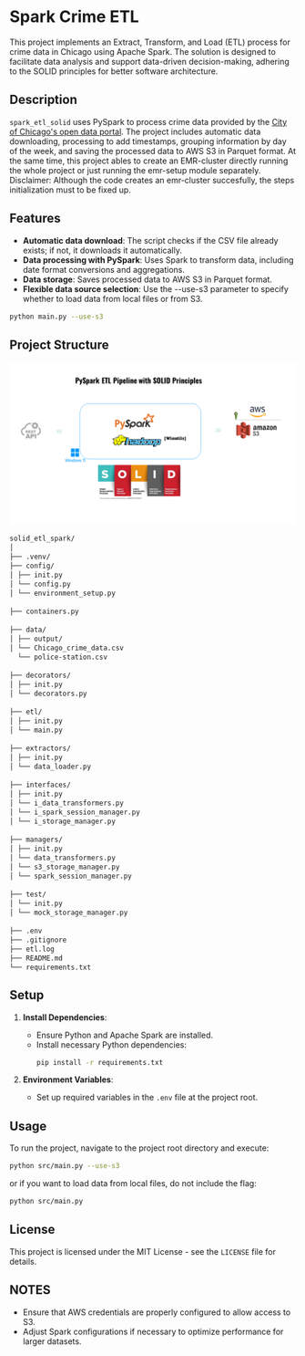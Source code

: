 # Spark Crime ETL

This project implements an Extract, Transform, and Load (ETL) process for crime data in Chicago using Apache Spark. The solution is designed to facilitate data analysis and support data-driven decision-making, adhering to the SOLID principles for better software architecture.

## Description

`spark_etl_solid` uses PySpark to process crime data provided by the [City of Chicago's open data portal](https://data.cityofchicago.org/Public-Safety/Crimes-2001-to-Present/ijzp-q8t2/about_data). The project includes automatic data downloading, processing to add timestamps, grouping information by day of the week, and saving the processed data to AWS S3 in Parquet format.
At the same time, this project ables to create an EMR-cluster directly running the whole project or just running the emr-setup module separately. Disclaimer: Although the code creates an emr-cluster succesfully, the steps initialization must to be fixed up.

## Features

- **Automatic data download**: The script checks if the CSV file already exists; if not, it downloads it automatically.
- **Data processing with PySpark**: Uses Spark to transform data, including date format conversions and aggregations.
- **Data storage**: Saves processed data to AWS S3 in Parquet format.
- **Flexible data source selection**: Use the --use-s3 parameter to specify whether to load data from local files or from S3.
 ```bash
python main.py --use-s3 
```
## Project Structure
![Project_architecture.png](src/Assets/Project_architecture.png)
```
solid_etl_spark/
│
├── .venv/ 
├── config/ 
│ ├── init.py
│ └── config.py
│ └── environment_setup.py

├── containers.py

├── data/
│ ├── output/
│ └── Chicago_crime_data.csv
  └── police-station.csv

├── decorators/
│ ├── init.py
│ └── decorators.py

├── etl/ 
│ ├── init.py
│ └── main.py

├── extractors/
│ ├── init.py
│ └── data_loader.py

├── interfaces/
│ ├── init.py
│ └── i_data_transformers.py
│ └── i_spark_session_manager.py
│ └── i_storage_manager.py

├── managers/
│ ├── init.py
│ └── data_transformers.py
│ └── s3_storage_manager.py
│ └── spark_session_manager.py

├── test/
│ └── init.py
│ └── mock_storage_manager.py

├── .env 
├── .gitignore 
├── etl.log
├── README.md
└── requirements.txt
```

## Setup

1. **Install Dependencies**:
   - Ensure Python and Apache Spark are installed.
   - Install necessary Python dependencies:
     ```bash
     pip install -r requirements.txt
     ```

2. **Environment Variables**:
   - Set up required variables in the `.env` file at the project root.

## Usage

To run the project, navigate to the project root directory and execute:

```bash
python src/main.py --use-s3
```
or if you want to load data from local files, do not include the flag:
```bash
python src/main.py
```

## License

This project is licensed under the MIT License - see the `LICENSE` file for details.

## NOTES

- Ensure that AWS credentials are properly configured to allow access to S3.
- Adjust Spark configurations if necessary to optimize performance for larger datasets.
